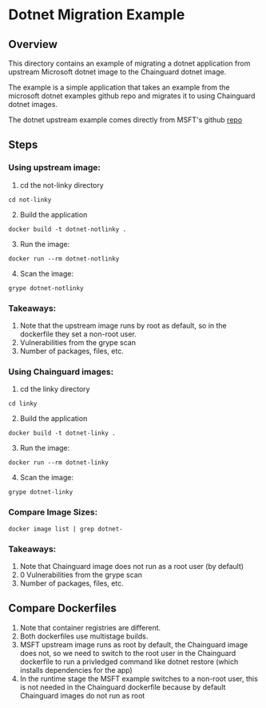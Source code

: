 # Dotnet Migration Example

## Overview
This directory contains an example of migrating a dotnet application from upstream Microsoft dotnet image to the Chainguard dotnet image.

The example is a simple application that takes an example from the microsoft dotnet examples github repo and migrates it to using Chainguard dotnet images.

The dotnet upstream example comes directly from MSFT's github [repo](https://github.com/dotnet/dotnet-docker/blob/main/samples/README.md)  

## Steps
### Using upstream image:
1. cd the not-linky directory
```
cd not-linky
```
2. Build the application

```
docker build -t dotnet-notlinky .
```
3. Run the image:

```
docker run --rm dotnet-notlinky
```
4. Scan the image:
```
grype dotnet-notlinky
```

### Takeaways:
1. Note that the upstream image runs by root as default, so in the dockerfile they set a non-root user.
2. Vulnerabilities from the grype scan
3. Number of packages, files, etc.

### Using Chainguard images:
1. cd the linky directory
```
cd linky
```
2. Build the application

```
docker build -t dotnet-linky .
```
3. Run the image:

```
docker run --rm dotnet-linky
```
4. Scan the image:
```
grype dotnet-linky
```

### Compare Image Sizes:
```
docker image list | grep dotnet-
```

### Takeaways:
1. Note that Chainguard image does not run as a root user (by default)
2. 0 Vulnerabilities from the grype scan
3. Number of packages, files, etc.

## Compare Dockerfiles
1. Note that container registries are different.
2. Both dockerfiles use multistage builds.
3. MSFT upstream image runs as root by default, the Chainguard image does not, so we need to switch to the root user in the Chainguard dockerfile to run a privledged command like dotnet restore (which installs dependencies for the app)
4. In the runtime stage the MSFT example switches to a non-root user, this is not needed in the Chainguard dockerfile because by default Chainguard images do not run as root 